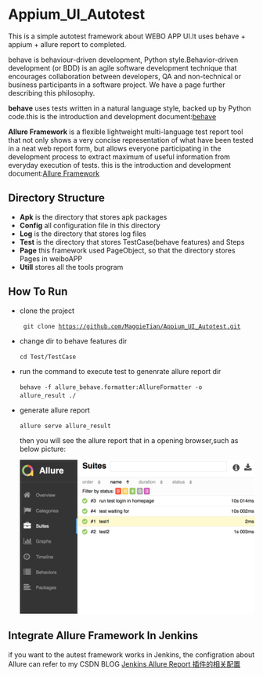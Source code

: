 # Appium_UI_Autotest


This is a simple autotest framework about WEBO APP UI.It uses behave + appium + allure report to completed.


behave is behaviour-driven development, Python style.Behavior-driven development (or BDD) is an agile software development technique that encourages collaboration between developers, QA and non-technical or business participants in a software project. We have a page further describing this philosophy.

**behave** uses tests written in a natural language style, backed up by Python code.this is the introduction and development document:[behave](https://behave.readthedocs.io/en/latest/)



**Allure Framework** is a flexible lightweight multi-language test report tool that not only shows a very concise representation of what have been tested in a neat web report form, but allows everyone participating in the development process to extract maximum of useful information from everyday execution of tests.
this is the introduction and development document:[Allure Framework](https://docs.qameta.io/allure)


## Directory Structure

+  **Apk** is the directory that stores apk packages
+  **Config** all configuration file in this directory
+  **Log**  is the directory that stores log files
+  **Test** is the directory that stores TestCase(behave features) and  Steps
+  **Page** this framework used PageObject, so that the directory stores Pages in weiboAPP
+  **Utill** stores all the tools program

## How To Run

+ clone the project

  <code> git clone https://github.com/MaggieTian/Appium_UI_Autotest.git</code>

+ change dir to behave features dir
 
  <code>cd Test/TestCase</code>
  
+ run the command to execute test to genenrate allure report dir

  <code>behave -f allure_behave.formatter:AllureFormatter -o allure_result ./</code>
  
+ generate allure report

  <code>allure serve allure_result </code>
  
  then you will see the allure report that in a opening browser,such as below picture:
  
  ![Allure Report](https://github.com/MaggieTian/Appium_UI_Autotest/blob/master/Photo/allure_report.png?raw=true)
  
  

## Integrate Allure Framework In Jenkins


if you want to the autest framework works in Jenkins, the configration about Allure can refer to my CSDN BLOG [Jenkins Allure Report 插件的相关配置](https://blog.csdn.net/MaggieTian77/article/details/80834074)
